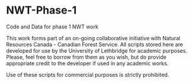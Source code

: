 # NWT-Phase-1
Code and Data for phase 1 NWT work

This work forms part of an on-going collaborative initiative with Natural Resources Canada - Canadian Forest Service.
All scripts stored here are developed for use by the University of Lethbridge for academic purposes.
Please, feel free to borrow from them as you wish, but do provide appropriate credit to the developer if used in any academic works.

Use of these scripts for commercial purposes is strictly prohibited.
